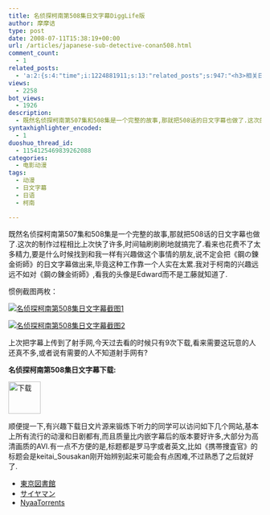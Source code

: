 ```yaml
---
title: 名侦探柯南第508集日文字幕DiggLife版
author: 摩摩诘
type: post
date: 2008-07-11T15:38:19+00:00
url: /articles/japanese-sub-detective-conan508.html
comment_count:
  - 1
related_posts:
  - 'a:2:{s:4:"time";i:1224881911;s:13:"related_posts";s:947:"<h3>相关日志</h3><ul class="related_post"><li><a href="http://www.digglife.cn/articles/japanese-sub-detective-conan.html" title="名侦探柯南第507集日文字幕DiggLife版">名侦探柯南第507集日文字幕DiggLife版</a></li><li><a href="http://www.digglife.cn/articles/happy-birthday-astro-boy.html" title="铁臂阿童木5岁生日快乐">铁臂阿童木5岁生日快乐</a></li><li><a href="http://www.digglife.cn/articles/justin-chatwin-james-masters-kitty-zhang-yuqi-dragonballz-dragon-ball-goku-chichi-piccolo-piccoro-son-gokou-dragonball-entertainment-news-trailer-commercials.html" title="好莱坞真人版《龙珠Z》人物造型">好莱坞真人版《龙珠Z》人物造型</a></li><li><a href="http://www.digglife.cn/articles/animetion-character-become-councillor.html" title="恶搞:动漫人物泉こなた荣登日本参议院议员候选">恶搞:动漫人物泉こなた荣登日本参议院议员候选</a></li></ul>";}'
views:
  - 2258
bot_views:
  - 1926
description:
  - 既然名侦探柯南第507集和508集是一个完整的故事,那就把508话的日文字幕也做了.这次的制作过程相比上次快了许多,时间轴刷刷刷地就搞完了.
syntaxhighlighter_encoded:
  - 1
duoshuo_thread_id:
  - 1154125469839262088
categories:
  - 电影动漫
tags:
  - 动漫
  - 日文字幕
  - 日语
  - 柯南

---
```

既然名侦探柯南第507集和508集是一个完整的故事,那就把508话的日文字幕也做了.这次的制作过程相比上次快了许多,时间轴刷刷刷地就搞完了.看来也花费不了太多精力,要是什么时候找到和我一样有兴趣做这个事情的朋友,说不定会把<span class="jp">《鋼の錬金術師》</span>的日文字幕做出来,毕竟这种工作靠一个人实在太累.我对于柯南的兴趣远远不如对<span class="jp">《鋼の錬金術師》</span>,看我的头像是Edward而不是工藤就知道了.

<!--more-->

惯例截图两枚：
  
[![名侦探柯南第508集日文字幕截图1][1]][2]

[![名侦探柯南第508集日文字幕截图2][3]][4]

上次把字幕上传到了射手网,今天过去看的时候只有9次下载,看来需要这玩意的人还真不多,或者说有需要的人不知道射手网有?

**名侦探柯南第508集日文字幕下载:**

<a title="名侦探柯南第508话日文字幕下载" href="https://www.digglife.net/wp-content/uploads/files/konan508-jpsub.zip" target="_self"><img class="alignnone size-full wp-image-2565" title="下载" src="https://www.digglife.net/wp-content/uploads/2008/07/download.gif" alt="下载" width="64" height="64" /></a>

顺便提一下,有兴趣下载日文片源来锻炼下听力的同学可以访问如下几个网站,基本上所有流行的动漫和日剧都有,而且质量比内嵌字幕后的版本要好许多,大部分为高清画质的AVI.有一点不方便的是,标题都是罗马字或者英文,比如<span class="jp">《携帯捜査官》</span>的标题会是keitai_Sousakan刚开始辨别起来可能会有点困难,不过熟悉了之后就好了.

  * <a title="东京图书馆片源" href="http://www.tokyotosho.com/" target="_blank"><span class="jp">東京図書館</span></a>
  * <a title="Saiyaman片源" href="http://bt.saiyaman.info/" target="_blank"><span class="jp">サイヤマン</span></a>
  * <a title="Nyaa片源" href="http://www.nyaatorrents.org/" target="_blank">NyaaTorrents</a>

 [1]: https://www.digglife.net/wp-content/uploads/archive/konan-jpsub508-1.jpg
 [2]: http://picasaweb.google.com/digglifeshow/GYewOD/photo#5221753261477491618
 [3]: https://www.digglife.net/wp-content/uploads/archive/konan-jpsub508-2.jpg
 [4]: http://picasaweb.google.com/digglifeshow/GYewOD/photo#5221753258198555474
